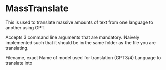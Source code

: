 # MassTranslate
This is used to translate massive amounts of text from one language to another using GPT.

Accepts 3 command line arguments that are mandatory. Naively implemented such that it should be in the same folder as the file you are translating.

Filename, exact
Name of model used for translation (GPT3/4)
Language to translate into
